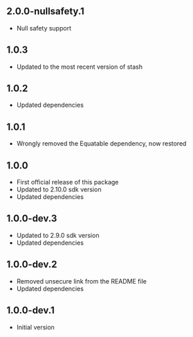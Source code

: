 ## 2.0.0-nullsafety.1

- Null safety support

## 1.0.3

- Updated to the most recent version of stash

## 1.0.2

- Updated dependencies

## 1.0.1

- Wrongly removed the Equatable dependency, now restored

## 1.0.0

- First official release of this package
- Updated to 2.10.0 sdk version
- Updated dependencies

## 1.0.0-dev.3

- Updated to 2.9.0 sdk version
- Updated dependencies

## 1.0.0-dev.2

- Removed unsecure link from the README file
- Updated dependencies

## 1.0.0-dev.1

- Initial version
